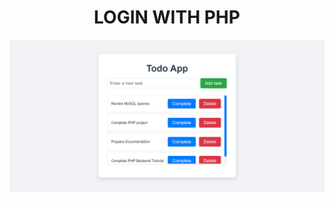<div align="center">
  <h1>LOGIN WITH PHP</h1>
</div>
<p align="center">
  <img src="/classes/demo.png" />
</p>
